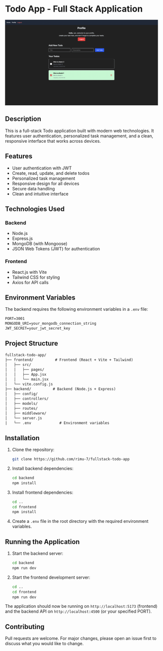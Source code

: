 # Todo App - Full Stack Application

![Profile Page](image.png)

## Description

This is a full-stack Todo application built with modern web technologies. It features user authentication, personalized task management, and a clean, responsive interface that works across devices.

## Features

- User authentication with JWT
- Create, read, update, and delete todos
- Personalized task management
- Responsive design for all devices
- Secure data handling
- Clean and intuitive interface

## Technologies Used

### Backend
- Node.js
- Express.js
- MongoDB (with Mongoose)
- JSON Web Tokens (JWT) for authentication

### Frontend
- React.js with Vite
- Tailwind CSS for styling
- Axios for API calls

## Environment Variables

The backend requires the following environment variables in a `.env` file:

```env
PORT=3001
MONGODB_URI=your_mongodb_connection_string
JWT_SECRET=your_jwt_secret_key
```

## Project Structure

```
fullstack-todo-app/
├── frontend/          # Frontend (React + Vite + Tailwind)
│   ├── src/
│   │   ├── pages/
│   │   ├── App.jsx
│   │   └── main.jsx
│   └── vite.config.js
├── backend/          # Backend (Node.js + Express)
│   ├── config/
│   ├── controllers/
│   ├── models/
│   ├── routes/
│   ├── middleware/
│   └── server.js
|   └── .env             # Environment variables

```

## Installation

1. Clone the repository:
   ```bash
   git clone https://github.com/rimu-7/fullstack-todo-app
   ```

2. Install backend dependencies:
   ```bash
   cd backend
   npm install
   ```

3. Install frontend dependencies:
   ```bash
   cd ..
   cd frontend
   npm install
   ```

4. Create a `.env` file in the root directory with the required environment variables.

## Running the Application

1. Start the backend server:
   ```bash
   cd backend
   npm run dev
   ```

2. Start the frontend development server:
   ```bash
   cd ..
   cd frontend
   npm run dev
   ```

The application should now be running on `http://localhost:5173` (frontend) and the backend API on `http://localhost:4500` (or your specified PORT).

## Contributing

Pull requests are welcome. For major changes, please open an issue first to discuss what you would like to change.